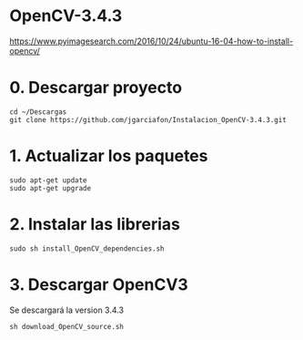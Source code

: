 # OpenCV-3.4.3
https://www.pyimagesearch.com/2016/10/24/ubuntu-16-04-how-to-install-opencv/

# 0. Descargar proyecto
```
cd ~/Descargas
git clone https://github.com/jgarciafon/Instalacion_OpenCV-3.4.3.git
```
# 1. Actualizar los paquetes
```
sudo apt-get update
sudo apt-get upgrade
```
# 2. Instalar las librerias
```
sudo sh install_OpenCV_dependencies.sh
```
# 3. Descargar OpenCV3
Se descargará la version 3.4.3
```
sh download_OpenCV_source.sh
```


